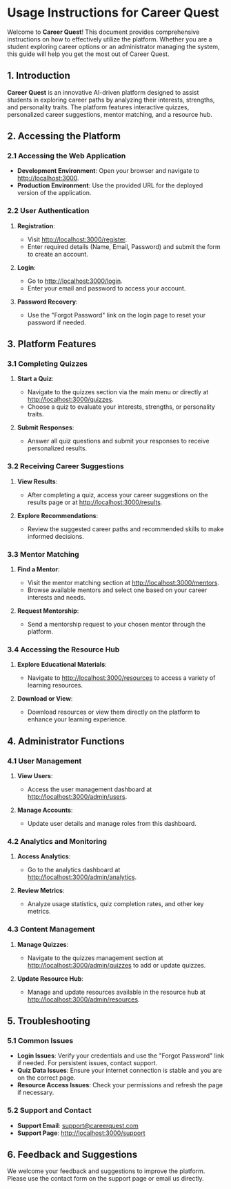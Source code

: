 # Usage Instructions for Career Quest

Welcome to **Career Quest**! This document provides comprehensive instructions on how to effectively utilize the platform. Whether you are a student exploring career options or an administrator managing the system, this guide will help you get the most out of Career Quest.

## 1. Introduction

**Career Quest** is an innovative AI-driven platform designed to assist students in exploring career paths by analyzing their interests, strengths, and personality traits. The platform features interactive quizzes, personalized career suggestions, mentor matching, and a resource hub.

## 2. Accessing the Platform

### 2.1 Accessing the Web Application

- **Development Environment**: Open your browser and navigate to [http://localhost:3000](http://localhost:3000).
- **Production Environment**: Use the provided URL for the deployed version of the application.

### 2.2 User Authentication

1. **Registration**:
   - Visit [http://localhost:3000/register](http://localhost:3000/register).
   - Enter required details (Name, Email, Password) and submit the form to create an account.

2. **Login**:
   - Go to [http://localhost:3000/login](http://localhost:3000/login).
   - Enter your email and password to access your account.

3. **Password Recovery**:
   - Use the "Forgot Password" link on the login page to reset your password if needed.

## 3. Platform Features

### 3.1 Completing Quizzes

1. **Start a Quiz**:
   - Navigate to the quizzes section via the main menu or directly at [http://localhost:3000/quizzes](http://localhost:3000/quizzes).
   - Choose a quiz to evaluate your interests, strengths, or personality traits.

2. **Submit Responses**:
   - Answer all quiz questions and submit your responses to receive personalized results.

### 3.2 Receiving Career Suggestions

1. **View Results**:
   - After completing a quiz, access your career suggestions on the results page or at [http://localhost:3000/results](http://localhost:3000/results).

2. **Explore Recommendations**:
   - Review the suggested career paths and recommended skills to make informed decisions.

### 3.3 Mentor Matching

1. **Find a Mentor**:
   - Visit the mentor matching section at [http://localhost:3000/mentors](http://localhost:3000/mentors).
   - Browse available mentors and select one based on your career interests and needs.

2. **Request Mentorship**:
   - Send a mentorship request to your chosen mentor through the platform.

### 3.4 Accessing the Resource Hub

1. **Explore Educational Materials**:
   - Navigate to [http://localhost:3000/resources](http://localhost:3000/resources) to access a variety of learning resources.

2. **Download or View**:
   - Download resources or view them directly on the platform to enhance your learning experience.

## 4. Administrator Functions

### 4.1 User Management

1. **View Users**:
   - Access the user management dashboard at [http://localhost:3000/admin/users](http://localhost:3000/admin/users).

2. **Manage Accounts**:
   - Update user details and manage roles from this dashboard.

### 4.2 Analytics and Monitoring

1. **Access Analytics**:
   - Go to the analytics dashboard at [http://localhost:3000/admin/analytics](http://localhost:3000/admin/analytics).

2. **Review Metrics**:
   - Analyze usage statistics, quiz completion rates, and other key metrics.

### 4.3 Content Management

1. **Manage Quizzes**:
   - Navigate to the quizzes management section at [http://localhost:3000/admin/quizzes](http://localhost:3000/admin/quizzes) to add or update quizzes.

2. **Update Resource Hub**:
   - Manage and update resources available in the resource hub at [http://localhost:3000/admin/resources](http://localhost:3000/admin/resources).

## 5. Troubleshooting

### 5.1 Common Issues

- **Login Issues**: Verify your credentials and use the "Forgot Password" link if needed. For persistent issues, contact support.
- **Quiz Data Issues**: Ensure your internet connection is stable and you are on the correct page.
- **Resource Access Issues**: Check your permissions and refresh the page if necessary.

### 5.2 Support and Contact

- **Support Email**: [support@careerquest.com](mailto:support@careerquest.com)
- **Support Page**: [http://localhost:3000/support](http://localhost:3000/support)

## 6. Feedback and Suggestions

We welcome your feedback and suggestions to improve the platform. Please use the contact form on the support page or email us directly.
